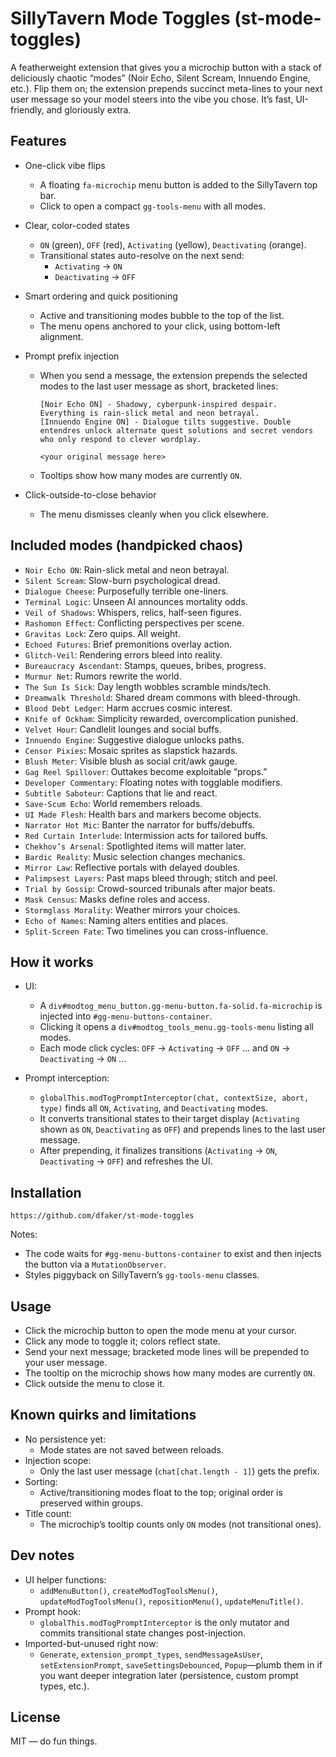 # SillyTavern Mode Toggles (st-mode-toggles)

A featherweight extension that gives you a microchip button with a stack of deliciously chaotic “modes” (Noir Echo, Silent Scream, Innuendo Engine, etc.). Flip them on; the extension prepends succinct meta-lines to your next user message so your model steers into the vibe you chose. It’s fast, UI-friendly, and gloriously extra.

## Features

- One-click vibe flips
  - A floating `fa-microchip` menu button is added to the SillyTavern top bar.
  - Click to open a compact `gg-tools-menu` with all modes.

- Clear, color-coded states
  - `ON` (green), `OFF` (red), `Activating` (yellow), `Deactivating` (orange).
  - Transitional states auto-resolve on the next send:
    - `Activating` → `ON`
    - `Deactivating` → `OFF`

- Smart ordering and quick positioning
  - Active and transitioning modes bubble to the top of the list.
  - The menu opens anchored to your click, using bottom-left alignment.

- Prompt prefix injection
  - When you send a message, the extension prepends the selected modes to the last user message as short, bracketed lines:
    ```
    [Noir Echo ON] - Shadowy, cyberpunk-inspired despair. Everything is rain-slick metal and neon betrayal.
    [Innuendo Engine ON] - Dialogue tilts suggestive. Double entendres unlock alternate quest solutions and secret vendors who only respond to clever wordplay.

    <your original message here>
    ```
  - Tooltips show how many modes are currently `ON`.

- Click-outside-to-close behavior
  - The menu dismisses cleanly when you click elsewhere.

## Included modes (handpicked chaos)

- `Noir Echo ON`: Rain-slick metal and neon betrayal.
- `Silent Scream`: Slow-burn psychological dread.
- `Dialogue Cheese`: Purposefully terrible one-liners.
- `Terminal Logic`: Unseen AI announces mortality odds.
- `Veil of Shadows`: Whispers, relics, half-seen figures.
- `Rashomon Effect`: Conflicting perspectives per scene.
- `Gravitas Lock`: Zero quips. All weight.
- `Echoed Futures`: Brief premonitions overlay action.
- `Glitch-Veil`: Rendering errors bleed into reality.
- `Bureaucracy Ascendant`: Stamps, queues, bribes, progress.
- `Murmur Net`: Rumors rewrite the world.
- `The Sun Is Sick`: Day length wobbles scramble minds/tech.
- `Dreamwalk Threshold`: Shared dream commons with bleed-through.
- `Blood Debt Ledger`: Harm accrues cosmic interest.
- `Knife of Ockham`: Simplicity rewarded, overcomplication punished.
- `Velvet Hour`: Candlelit lounges and social buffs.
- `Innuendo Engine`: Suggestive dialogue unlocks paths.
- `Censor Pixies`: Mosaic sprites as slapstick hazards.
- `Blush Meter`: Visible blush as social crit/awk gauge.
- `Gag Reel Spillover`: Outtakes become exploitable “props.”
- `Developer Commentary`: Floating notes with togglable modifiers.
- `Subtitle Saboteur`: Captions that lie and react.
- `Save-Scum Echo`: World remembers reloads.
- `UI Made Flesh`: Health bars and markers become objects.
- `Narrator Hot Mic`: Banter the narrator for buffs/debuffs.
- `Red Curtain Interlude`: Intermission acts for tailored buffs.
- `Chekhov’s Arsenal`: Spotlighted items will matter later.
- `Bardic Reality`: Music selection changes mechanics.
- `Mirror Law`: Reflective portals with delayed doubles.
- `Palimpsest Layers`: Past maps bleed through; stitch and peel.
- `Trial by Gossip`: Crowd-sourced tribunals after major beats.
- `Mask Census`: Masks define roles and access.
- `Stormglass Morality`: Weather mirrors your choices.
- `Echo of Names`: Naming alters entities and places.
- `Split-Screen Fate`: Two timelines you can cross-influence.

## How it works

- UI:
  - A `div#modtog_menu_button.gg-menu-button.fa-solid.fa-microchip` is injected into `#gg-menu-buttons-container`.
  - Clicking it opens a `div#modtog_tools_menu.gg-tools-menu` listing all modes.
  - Each mode click cycles: `OFF` → `Activating` → `OFF` … and `ON` → `Deactivating` → `ON` …

- Prompt interception:
  - `globalThis.modTogPromptInterceptor(chat, contextSize, abort, type)` finds all `ON`, `Activating`, and `Deactivating` modes.
  - It converts transitional states to their target display (`Activating` shown as `ON`, `Deactivating` as `OFF`) and prepends lines to the last user message.
  - After prepending, it finalizes transitions (`Activating` → `ON`, `Deactivating` → `OFF`) and refreshes the UI.

## Installation

`https://github.com/dfaker/st-mode-toggles`

Notes:
- The code waits for `#gg-menu-buttons-container` to exist and then injects the button via a `MutationObserver`.
- Styles piggyback on SillyTavern’s `gg-tools-menu` classes.

## Usage

- Click the microchip button to open the mode menu at your cursor.
- Click any mode to toggle it; colors reflect state.
- Send your next message; bracketed mode lines will be prepended to your user message.
- The tooltip on the microchip shows how many modes are currently `ON`.
- Click outside the menu to close it.

## Known quirks and limitations

- No persistence yet:
  - Mode states are not saved between reloads.
- Injection scope:
  - Only the last user message (`chat[chat.length - 1]`) gets the prefix.
- Sorting:
  - Active/transitioning modes float to the top; original order is preserved within groups.
- Title count:
  - The microchip’s tooltip counts only `ON` modes (not transitional ones).

## Dev notes

- UI helper functions:
  - `addMenuButton()`, `createModTogToolsMenu()`, `updateModTogToolsMenu()`, `repositionMenu()`, `updateMenuTitle()`.
- Prompt hook:
  - `globalThis.modTogPromptInterceptor` is the only mutator and commits transitional state changes post-injection.
- Imported-but-unused right now:
  - `Generate`, `extension_prompt_types`, `sendMessageAsUser`, `setExtensionPrompt`, `saveSettingsDebounced`, `Popup`—plumb them in if you want deeper integration later (persistence, custom prompt types, etc.).

## License

MIT — do fun things.
